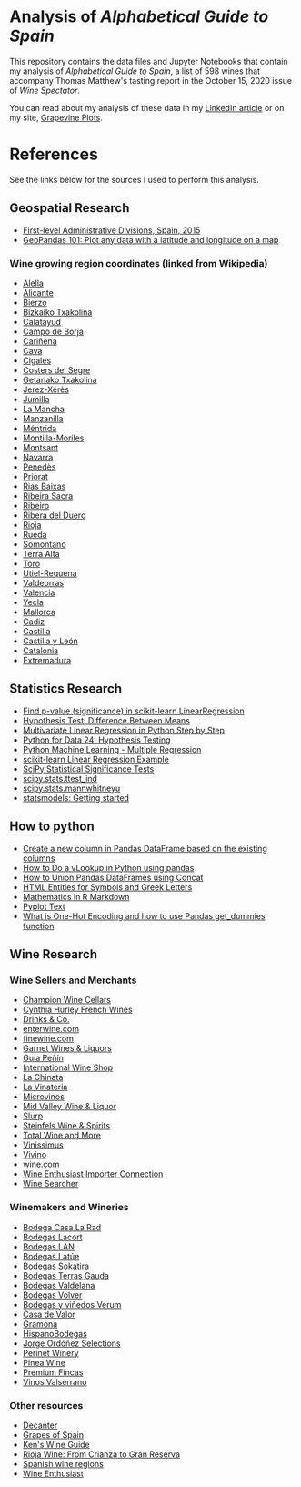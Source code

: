# Analysis of *Alphabetical Guide to Spain*
This repository contains the data files and Jupyter Notebooks that contain my analysis of *Alphabetical Guide to Spain*, a list of 598 wines that accompany Thomas Matthew's tasting report in the October 15, 2020 issue of *Wine Spectator*.

You can read about my analysis of these data in my [LinkedIn article](https://www.linkedin.com/pulse/grapevine-plots-analysis-wine-spectators-alphabetical-wotawa-1c/?lipi=urn%3Ali%3Apage%3Ad_flagship3_profile_view_base_post_details%3B4g%2FG9kOJTW%2BzT7MS4ceLlA%3D%3D) or on my site, [Grapevine Plots](https://ewotawa.github.io/grapevine_plots/).

# References
See the links below for the sources I used to perform this analysis.

## Geospatial Research
* [First-level Administrative Divisions, Spain, 2015](https://geo.nyu.edu/catalog/stanford-kk544xm4197)
* [GeoPandas 101: Plot any data with a latitude and longitude on a map](https://towardsdatascience.com/geopandas-101-plot-any-data-with-a-latitude-and-longitude-on-a-map-98e01944b972)
### Wine growing region coordinates (linked from Wikipedia)
* [Alella](https://geohack.toolforge.org/geohack.php?pagename=Alella_(DO)&params=41_29_43_N_2_17_45_E_source:cawiki_region:ES_type:landmark)
* [Alicante](https://geohack.toolforge.org/geohack.php?pagename=Alicante_(DO)&params=38_44_13_N_0_16_28.76_W_source:cawiki_region:ES-VC_type:landmark)
* [Bierzo](https://geohack.toolforge.org/geohack.php?pagename=Bierzo_(DO)&params=42_33_N_6_35_W_region:ES_type:adm3rd_source:kolossus-cawiki)
* [Bizkaiko Txakolina](https://geohack.toolforge.org/geohack.php?pagename=Bizkaiko_Txakolina&params=43_19_32_N_2_59_20_w_source:wikidata-and-enwiki-cat-tree_region:ES)
* [Calatayud](https://geohack.toolforge.org/geohack.php?pagename=Calatayud_(DO)&params=41_39_N_0_53_W_region:ES)
* [Campo de Borja](https://geohack.toolforge.org/geohack.php?pagename=Campo_de_Borja_(DO)&params=41_49_N_1_32_W_source:cawiki_region:ES)
* [Cariñena](https://geohack.toolforge.org/geohack.php?pagename=Cari%C3%B1ena_(DO)&params=41_20_N_1_13_W_region:ES)
* [Cava](https://geohack.toolforge.org/geohack.php?pagename=Catalonia&params=41_49_N_1_28_E_region:ES-CT_type:adm1st)
* [Cigales](https://geohack.toolforge.org/geohack.php?pagename=Cigales_(wine)&params=41_46_0_N_4_42_0_W_type:landmark_region:ES_source:nlwiki)
* [Costers del Segre](https://geohack.toolforge.org/geohack.php?pagename=Costers_del_Segre&params=41_36_08_N_0_34_23_E_source:cawiki_region:ES-CT_scale:300000)
* [Getariako Txakolina](https://geohack.toolforge.org/geohack.php?pagename=Getariako_Txakolina&params=43_18_5_N_2_12_18_w_source:wikidata-and-enwiki-cat-tree_region:ES)
* [Jerez-Xérès](https://geohack.toolforge.org/geohack.php?pagename=Sherry&params=36_41_02.2_N_6_7_34.5_W_source:cawiki_region:ES-CT_type:adm2nd)
* [Jumilla](https://geohack.toolforge.org/geohack.php?pagename=Jumilla_(DO)&params=38_47_N_1_19_W_region:ES_type:adm3rd_source:kolossus-cawiki)
* [La Mancha](https://geohack.toolforge.org/geohack.php?pagename=La_Mancha_(DO)&params=39_24_20_N_3_12_20_W_source:cawiki_region:ES-VC_type:landmark)
* [Manzanilla](https://geohack.toolforge.org/geohack.php?pagename=Manzanilla_(wine)&params=36_46_25_N_6_21_25_W_source:cawiki_region:ES-CT_type:adm2nd)
* [Méntrida](https://geohack.toolforge.org/geohack.php?pagename=M%C3%A9ntrida_DO&params=40_03_N_4_12_W_source:cawiki_region:ES-VC_type:landmark)
* [Montilla-Moriles](https://geohack.toolforge.org/geohack.php?pagename=Montilla-Moriles&params=37_35_7.6_N_4_38_22.2_W_region:ES)
* [Montsant](https://geohack.toolforge.org/geohack.php?pagename=Montsant_DO&params=41_8_49_N_0_49_17_E_source:cawiki_region:ES-CT_type:adm2nd)
* [Navarra](https://geohack.toolforge.org/geohack.php?pagename=Navarra_(DO)&params=42_28_52_N_1_39_2_E_source:cawiki_region:ES-CT_type:adm2nd)
* [Penedès](https://geohack.toolforge.org/geohack.php?pagename=Pened%C3%A8s_(DO)&params=41_17_35.82_N_1_44_58.46_E_source:cawiki_region:ES-CT_type:adm2nd)
* [Priorat](https://geohack.toolforge.org/geohack.php?pagename=Priorat_(DOQ)&params=41_08_N_0_49_E_source:frwiki-cawiki_region:ES_type:adm2nd)
* [Rias Baixas](https://geohack.toolforge.org/geohack.php?pagename=Galicia_(Spain)&params=42.5_N_8.1_W_region:ES-GA_type:adm1st_source:GNS-enwiki)
* [Ribeira Sacra](https://geohack.toolforge.org/geohack.php?pagename=Ribeira_Sacra_(DO)&params=42_30_59_N_7_30_58_W_region:ES_type:adm3rd_source:kolossus-cawiki)
* [Ribeiro](https://geohack.toolforge.org/geohack.php?pagename=Ribeiro_(DO)&params=42_17_N_8_08_W_region:ES_type:adm3rd_source:kolossus-cawiki)
* [Ribera del Duero](https://geohack.toolforge.org/geohack.php?pagename=Ribera_del_Duero&params=41_41_N_3_41_W_region:ES_type:adm3rd_source:kolossus-cawiki)
* [Rioja](https://geohack.toolforge.org/geohack.php?pagename=Rioja_(wine)&params=42_27_42.3_N_2_26_44.5_W_source:frwiki-cawiki_region:ES_type:adm2nd)
* [Rueda](https://geohack.toolforge.org/geohack.php?pagename=Rueda_(DO)&params=41.4141296_N_4.9571038_W_source:dewiki_region:ES-VA_type:city)
* [Somontano](https://geohack.toolforge.org/geohack.php?pagename=Somontano&params=42_2_10_N_0_7_35_E_region:ES)
* [Terra Alta](https://geohack.toolforge.org/geohack.php?pagename=Terra_Alta_(DO)&params=41_3_N_0_26_E_source:cawiki_region:ES-CT_type:adm2nd)
* [Toro](https://geohack.toolforge.org/geohack.php?pagename=Toro_(DO)&params=41_31_32_N_5_23_28_W_region:ES_type:adm3rd_source:kolossus-cawiki)
* [Utiel-Requena](https://geohack.toolforge.org/geohack.php?pagename=Utiel-Requena&params=39_30_22.17_N_1_10_51.7_W_source:cawiki_region:ES-VC_type:landmark)
* [Valdeorras](https://geohack.toolforge.org/geohack.php?pagename=Valdeorras_(DO)&params=42_23_20_N_7_02_50_W_region:ES_type:adm3rd_source:kolossus-cawiki)
* [Valencia](https://geohack.toolforge.org/geohack.php?pagename=Valencia_(DO)&params=39_28_00_N_0_22_30_W_source:cawiki_region:ES-VC_type:landmark)
* [Yecla](https://geohack.toolforge.org/geohack.php?pagename=Yecla_(DO)&params=38.6167_N_1.1167_W_source:dewiki_region:ES)
* [Mallorca](https://geohack.toolforge.org/geohack.php?pagename=Mallorca&params=39_37_N_2_59_E_type:isle_scale:2500000)
* [Cadiz](https://geohack.toolforge.org/geohack.php?pagename=Province_of_C%C3%A1diz&params=36_30_N_5_45_W_region:ES_type:adm2nd_source:GNS-enwiki)
* [Castilla](https://geohack.toolforge.org/geohack.php?pagename=Castilla%E2%80%93La_Mancha&params=39_52_N_4_01_W_region:ES-CM_type:adm1st_source:GNS-enwiki)
* [Castilla y León ](https://geohack.toolforge.org/geohack.php?pagename=Castile_and_Le%C3%B3n&params=41_23_N_4_27_W_region:ES-CL_type:adm1st)
* [Catalonia](https://geohack.toolforge.org/geohack.php?pagename=Catalonia&params=41_49_N_1_28_E_region:ES-CT_type:adm1st)
* [Extremadura](https://geohack.toolforge.org/geohack.php?pagename=Extremadura&params=39_N_6_W_region:ES-EX_type:adm1st_source:GNS-enwiki)

## Statistics Research
* [Find p-value (significance) in scikit-learn LinearRegression](https://stackoverflow.com/questions/27928275/find-p-value-significance-in-scikit-learn-linearregression)
* [Hypothesis Test: Difference Between Means](https://stattrek.com/hypothesis-test/difference-in-means.aspx)
* [Multivariate Linear Regression in Python Step by Step](https://towardsdatascience.com/multivariate-linear-regression-in-python-step-by-step-128c2b127171)
* [Python for Data 24: Hypothesis Testing](https://www.kaggle.com/hamelg/python-for-data-24-hypothesis-testing)
* [Python Machine Learning - Multiple Regression](https://www.w3schools.com/python/python_ml_multiple_regression.asp)
* [scikit-learn Linear Regression Example](https://scikit-learn.org/stable/auto_examples/linear_model/plot_ols.html)
* [SciPy Statistical Significance Tests](https://www.w3schools.com/python/scipy_statistical_significance_tests.asp)
* [scipy.stats.ttest_ind](https://docs.scipy.org/doc/scipy/reference/generated/scipy.stats.ttest_ind.html)
* [scipy.stats.mannwhitneyu](https://docs.scipy.org/doc/scipy/reference/generated/scipy.stats.mannwhitneyu.html)
* [statsmodels: Getting started](https://www.statsmodels.org/stable/gettingstarted.html)

## How to python
* [Create a new column in Pandas DataFrame based on the existing columns](https://www.geeksforgeeks.org/create-a-new-column-in-pandas-dataframe-based-on-the-existing-columns/)
* [How to Do a vLookup in Python using pandas](https://www.geeksforgeeks.org/how-to-do-a-vlookup-in-python-using-pandas/)
* [How to Union Pandas DataFrames using Concat](https://datatofish.com/union-pandas-dataframes/)
* [HTML Entities for Symbols and Greek Letters](https://www.htmlhelp.com/reference/html40/entities/symbols.html)
* [Mathematics in R Markdown](http://www.evanlray.com/stat242_f2019/resources/R/MathinRmd.html)
* [Pyplot Text](https://matplotlib.org/3.3.3/gallery/pyplots/pyplot_text.html#sphx-glr-gallery-pyplots-pyplot-text-py)
* [What is One-Hot Encoding and how to use Pandas get_dummies function](https://towardsdatascience.com/what-is-one-hot-encoding-and-how-to-use-pandas-get-dummies-function-922eb9bd4970)

## Wine Research
### Wine Sellers and Merchants
* [Champion Wine Cellars](https://championwinecellars.com/)
* [Cynthia Hurley French Wines](https://cynthiahurley.com/)
* [Drinks & Co.](https://www.drinksco.es/)
* [enterwine.com](https://www.enterwine.com/)
* [finewine.com](https://www.finewine.com/)
* [Garnet Wines & Liquors](https://www.garnetwine.com/)
* [Guía Peñín](http://suscripciones.guiapenin.wine/)
* [International Wine Shop](https://www.internationalwineshop.com/)
* [La Chinata](https://www.lachinata.es/)
* [La Vinateria](https://www.lavinateria.net/)
* [Microvinos](https://microvinos.com/)
* [Mid Valley Wine & Liquor](https://www.midvalleywine.com/)
* [Slurp](https://www.slurp.co.uk/)
* [Steinfels Wine & Spirits](https://www.steinfelsweinshop.ch/)
* [Total Wine and More](https://www.totalwine.com/)
* [Vinissimus](https://www.vinissimus.co.uk/)
* [Vivino](https://www.vivino.com/)
* [wine.com](https://www.wine.com/)
* [Wine Enthusiast Importer Connection](https://www.importer-connection.com/)
* [Wine Searcher](https://www.wine-searcher.com/)

### Winemakers and Wineries
* [Bodega Casa La Rad](https://bodegascasalarad.com/)
* [Bodegas Lacort](https://www.bodegaslacort.com/)
* [Bodegas LAN](https://bodegaslan.com/)
* [Bodegas Latúe](https://www.latue.com/)
* [Bodegas Sokatira](https://bodegasokatira.com/)
* [Bodegas Terras Gauda](https://www.terrasgauda.com/index_en.php#terras_gauda)
* [Bodegas Valdelana](https://www.bodegasvaldelana.com/)
* [Bodegas Volver](https://bodegasvolver.com/)
* [Bodegas y viñedos Verum](https://www.bodegasverum.com/)
* [Casa de Valor](https://www.casadevalor.com/)
* [Gramona](https://www.gramona.com/)
* [HispanoBodegas](https://www.hispanobodegas.com/)
* [Jorge Ordóñez Selections](https://www.jorgeordonezselections.com/)
* [Perinet Winery](https://www.perinetwinery.com/)
* [Pinea Wine](https://pinea.wine/)
* [Premium Fincas](https://premiumfincas.com/)
* [Vinos Valserrano](https://www.valserrano-online.com/)

### Other resources
* [Decanter](http://awards.decanter.com/DWWA/2020)
* [Grapes of Spain](http://www.grapesofspain.com/)
* [Ken's Wine Guide](https://www.kenswineguide.com/)
* [Rioja Wine: From Crianza to Gran Reserva](https://winefolly.com/deep-dive/rioja-wine-from-crianza-to-gran-reserva/)
* [Spanish wine regions](https://en.wikipedia.org/wiki/Spanish_wine_regions)
* [Wine Enthusiast](https://www.winemag.com/)
